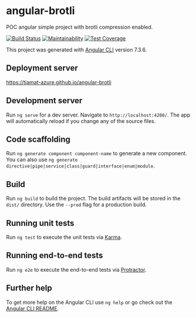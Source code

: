 # angular-brotli

POC angular simple project with brotli compression enabled.

[![Build Status](https://travis-ci.org/tiamat-azure/angular-brotli.svg?branch=master)](https://travis-ci.org/tiamat-azure/angular-brotli) [![Maintainability](https://api.codeclimate.com/v1/badges/e59a21bd2f0b879eafb4/maintainability)](https://codeclimate.com/github/tiamat-azure/angular-brotli/maintainability) [![Test Coverage](https://api.codeclimate.com/v1/badges/e59a21bd2f0b879eafb4/test_coverage)](https://codeclimate.com/github/tiamat-azure/angular-brotli/test_coverage)

This project was generated with [Angular CLI](https://github.com/angular/angular-cli) version 7.3.6.

## Deployment server

https://tiamat-azure.github.io/angular-brotli

## Development server

Run `ng serve` for a dev server. Navigate to `http://localhost:4200/`. The app will automatically reload if you change any of the source files.

## Code scaffolding

Run `ng generate component component-name` to generate a new component. You can also use `ng generate directive|pipe|service|class|guard|interface|enum|module`.

## Build

Run `ng build` to build the project. The build artifacts will be stored in the `dist/` directory. Use the `--prod` flag for a production build.

## Running unit tests

Run `ng test` to execute the unit tests via [Karma](https://karma-runner.github.io).

## Running end-to-end tests

Run `ng e2e` to execute the end-to-end tests via [Protractor](http://www.protractortest.org/).

## Further help

To get more help on the Angular CLI use `ng help` or go check out the [Angular CLI README](https://github.com/angular/angular-cli/blob/master/README.md).
